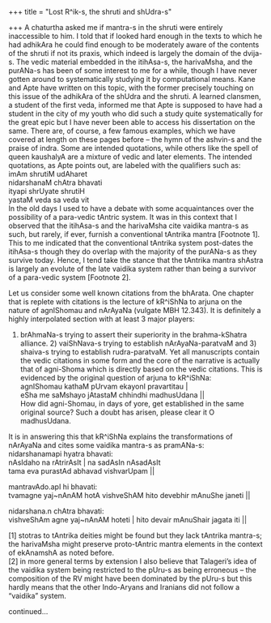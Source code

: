 +++
title = "Lost R^ik-s, the shruti and shUdra-s"

+++
A chaturtha asked me if mantra-s in the shruti were entirely
inaccessible to him. I told that if looked hard enough in the texts to
which he had adhikAra he could find enough to be moderately aware of the
contents of the shruti if not its praxis, which indeed is largely the
domain of the dvija-s. The vedic material embedded in the itihAsa-s, the
harivaMsha, and the purANa-s has been of some interest to me for a
while, though I have never gotten around to systematically studying it
by computational means. Kane and Apte have written on this topic, with
the former precisely touching on this issue of the adhikAra of the
shUdra and the shruti. A learned clansmen, a student of the first veda,
informed me that Apte is supposed to have had a student in the city of
my youth who did such a study quite systematically for the great epic
but I have never been able to access his dissertation on the same. There
are, of course, a few famous examples, which we have covered at length
on these pages before – the hymn of the ashvin-s and the praise of
indra. Some are intended quotations, while others like the spell of
queen kaushalyA are a mixture of vedic and later elements. The intended
quotations, as Apte points out, are labeled with the qualifiers such
as:  
imAm shrutiM udAharet  
nidarshanaM chAtra bhavati  
ityapi shrUyate shrutiH  
yastaM veda sa veda vit  
In the old days I used to have a debate with some acquaintances over the
possibility of a para-vedic tAntric system. It was in this context that
I observed that the itihAsa-s and the harivaMsha cite vaidika mantra-s
as such, but rarely, if ever, furnish a conventional tAntrika mantra
\[Footnote 1\]. This to me indicated that the conventional tAntrika
system post-dates the itihAsa-s though they do overlap with the majority
of the purANa-s as they survive today. Hence, I tend take the stance
that the tAntrika mantra shAstra is largely an evolute of the late
vaidika system rather than being a survivor of a para-vedic system
\[Footnote 2\].

Let us consider some well known citations from the bhArata. One chapter
that is replete with citations is the lecture of kR^iShNa to arjuna on
the nature of agnIShomau and nArAyaNa (vulgate MBH 12.343). It is
definitely a highly interpolated section with at least 3 major players:
1) brAhmaNa-s trying to assert their superiority in the brahma-kShatra
alliance. 2) vaiShNava-s trying to establish nArAyaNa-paratvaM and 3)
shaiva-s trying to establish rudra-paratvaM. Yet all manuscripts contain
the vedic citations in some form and the core of the narrative is
actually that of agni-Shoma which is directly based on the vedic
citations. This is evidenced by the original question of arjuna to
kR^iShNa:  
agnIShomau kathaM pUrvam ekayonI pravartitau |  
eSha me saMshayo jAtastaM chhindhi madhusUdana ||  
How did agni-Shomau, in days of yore, get established in the same
original source? Such a doubt has arisen, please clear it O madhusUdana.

It is in answering this that kR^iShNa explains the transformations of
nArAyaNa and cites some vaidika mantra-s as pramANa-s:  
nidarshanamapi hyatra bhavati:  
nAsIdaho na rAtrirAsIt | na sadAsIn nAsadAsIt  
tama eva purastAd abhavad vishvarUpam ||

mantravAdo.apI hi bhavati:  
tvamagne yaj\~nAnAM hotA vishveShAM hito devebhir mAnuShe janeti ||

nidarshana.n chAtra bhavati:  
vishveShAm agne yaj\~nAnAM hoteti | hito devair mAnuShair jagata iti ||

\[1\] stotras to tAntrika deities might be found but they lack tAntrika
mantra-s; the harivaMsha might preserve proto-tAntric mantra elements in
the context of ekAnamshA as noted before.  
\[2\] in more general terms by extension I also believe that Talageri’s
idea of the vaidika system being restricted to the pUru-s as being
erroneous – the composition of the RV might have been dominated by the
pUru-s but this hardly means that the other Indo-Aryans and Iranians did
not follow a “vaidika” system.

continued…
